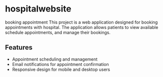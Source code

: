 # hospitalwebsite
booking appointment
This project is a web application designed for booking appointments with hospital. The application allows patients to view available  schedule appointments, and manage their bookings.
## Features
- Appointment scheduling and management
- Email notifications for appointment confirmation
- Responsive design for mobile and desktop users
